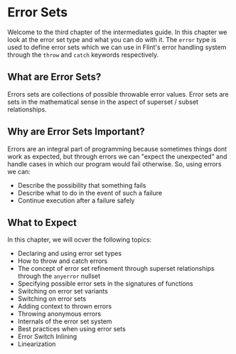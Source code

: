 # Error Sets

Welcome to the third chapter of the intermediates guide. In this chapter we look at the error set type and what you can do with it. The `error` type is used to define error sets which we can use in Flint's error handling system through the `throw` and `catch` keywords respectively. 

## What are Error Sets?

Errors sets are collections of possible throwable error values. Error sets are sets in the mathematical sense in the aspect of superset / subset relationships.

## Why are Error Sets Important?

Errors are an integral part of programming because sometimes things dont work as expected, but through errors we can "expect the unexpected" and handle cases in which our program would fail otherwise. So, using errors we can:

- Describe the possibility that something fails
- Describe what to do in the event of such a failure
- Continue execution after a failure safely

## What to Expect

In this chapter, we will ocver the following topics:

- Declaring and using error set types
- How to throw and catch errors
- The concept of error set refinement through superset relationships through the `anyerror` nullset
- Specifying possible error sets in the signatures of functions
- Switching on error set variants
- Switching on error sets
- Adding context to thrown errors
- Throwing anonymous errors
- Internals of the error set system
- Best practices when using error sets
- Error Switch Inlining
- Linearization
